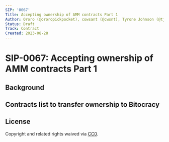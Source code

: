 ```yaml
---
SIP: '0067'
Title: Accepting ownership of AMM contracts Part 1
Author: Ororo (@ororopickpocket), cowsant (@cwsnt), Tyrone Johnson (@tjcloa)
Status: Draft
Track: Contract
Created: 2023-08-28
---
```


# SIP-0067: Accepting ownership of AMM contracts Part 1

## Background


## Contracts list to transfer ownership to Bitocracy


## License

Copyright and related rights waived via [CC0](https://creativecommons.org/publicdomain/zero/1.0/).
